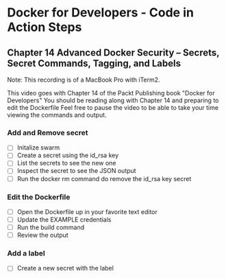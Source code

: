 # Docker for Developers - Code in Action Steps

## Chapter 14 Advanced Docker Security – Secrets, Secret Commands, Tagging, and Labels
Note: This recording is of a MacBook Pro with iTerm2.

This video goes with Chapter 14 of the Packt Publishing book "Docker for Developers"
You should be reading along with Chapter 14 and preparing to edit the Dockerfile
Feel free to pause the video to be able to take your time viewing the commands and output.

### Add and Remove secret
- [ ] Initalize swarm
- [ ] Create a secret using the id_rsa key
- [ ] List the secrets to see the new one
- [ ] Inspect the secret to see the JSON output 
- [ ] Run the docker rm command do remove the id_rsa key secret

### Edit the Dockerfile
- [ ] Open the Dockerfile up in your favorite text editor 
- [ ] Update the EXAMPLE credentials
- [ ] Run the build command 
- [ ] Review the output

### Add a label
- [ ] Create a new secret with the label


